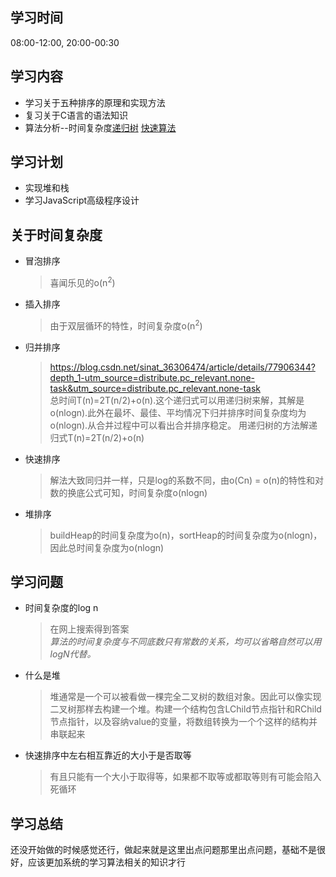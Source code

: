 ## 学习时间
08:00-12:00, 20:00-00:30
## 学习内容
* 学习关于五种排序的原理和实现方法
* 复习关于C语言的语法知识
* 算法分析--时间复杂度[递归树](https://blog.csdn.net/onlyoncelove/article/details/82533880)
  [快速算法](https://blog.csdn.net/qq_28382071/article/details/81154164)
## 学习计划
* 实现堆和栈
* 学习JavaScript高级程序设计
## 关于时间复杂度
* 冒泡排序
  >喜闻乐见的o(n<sup>2</sup>)
* 插入排序
  >由于双层循环的特性，时间复杂度o(n<sup>2</sup>)
* 归并排序
  ><url>https://blog.csdn.net/sinat_36306474/article/details/77906344?depth_1-utm_source=distribute.pc_relevant.none-task&utm_source=distribute.pc_relevant.none-task</url>  
  总时间T(n)=2T(n/2)+o(n).这个递归式可以用递归树来解，其解是o(nlogn).此外在最坏、最佳、平均情况下归并排序时间复杂度均为o(nlogn).从合并过程中可以看出合并排序稳定。
用递归树的方法解递归式T(n)=2T(n/2)+o(n)
* 快速排序
  >解法大致同归并一样，只是log的系数不同，由o(Cn) = o(n)的特性和对数的换底公式可知，时间复杂度o(nlogn)
* 堆排序
  >buildHeap的时间复杂度为o(n)，sortHeap的时间复杂度为o(nlogn)，因此总时间复杂度为o(nlogn)
## 学习问题
* 时间复杂度的log n
  >在网上搜索得到答案  
  *算法的时间复杂度与不同底数只有常数的关系，均可以省略自然可以用logN代替。*
* 什么是堆
  >堆通常是一个可以被看做一棵完全二叉树的数组对象。因此可以像实现二叉树那样去构建一个堆。构建一个结构包含LChild节点指针和RChild节点指针，以及容纳value的变量，将数组转换为一个个这样的结构并串联起来
* 快速排序中左右相互靠近的大小于是否取等
  >有且只能有一个大小于取得等，如果都不取等或都取等则有可能会陷入死循环
## 学习总结
还没开始做的时候感觉还行，做起来就是这里出点问题那里出点问题，基础不是很好，应该更加系统的学习算法相关的知识才行